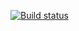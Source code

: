 [![Build status](https://ci.appveyor.com/api/projects/status/dxpf9ixm1o7fn9mi?svg=true)](https://ci.appveyor.com/project/davmarat/oop2)
